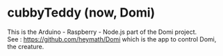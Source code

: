 cubbyTeddy (now, Domi)
==========

This is the Arduino - Raspberry - Node.js part of the Domi project.  
See : https://github.com/heymath/Domi which is the app to control Domi, the creature.
